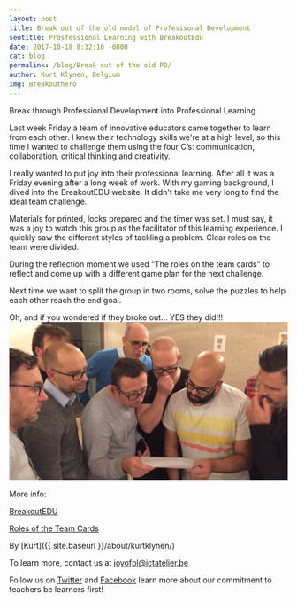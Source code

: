 ```yaml
---
layout: post
title: Break out of the old model of Profesisonal Development
seotitle: Prosfessional Learning with BreakoutEdu 
date: 2017-10-18 8:32:10 -0800
cat: blog
permalink: /blog/Break out of the old PD/
author: Kurt Klynen, Belgium
img: Breakouthero
---
```


Break through Professional Development into Professional Learning

Last week Friday a team of innovative educators came together to learn from each other. I knew their technology skills we're at a high level, so this time I wanted to challenge them using the four C’s: communication, collaboration, critical thinking and creativity. 

I really wanted to put joy into their professional learning. After all it was a Friday evening after a long week of work. With my gaming background, I dived into the BreakoutEDU website. It didn't take me very long to find the ideal team challenge.

Materials for printed, locks prepared and the timer was set. I must say, it was a joy to watch this group as the facilitator of this learning experience. I quickly saw the different styles of tackling a problem. Clear roles on the team were divided. 

During the reflection moment we used “The roles on the team cards” to reflect and come up with a different game plan for the next challenge.

Next time we want to split the group in two rooms, solve the puzzles to help each other reach the end goal.

Oh, and if you wondered if they broke out… YES they did!!!
<img src="/img/readdirections.jpg" alt="Let's get started">

More info:

[BreakoutEDU](https://www.breakoutedu.com/)

[Roles of the Team Cards](https://www.etsy.com/listing/563398939/team-role-cards?utm_source=Twitter&utm_medium=PageTools&utm_campaign=Share&utm_term=so.lp.d2.v1&share_time=1507496502000)


By
[Kurt]({{ site.baseurl }}/about/kurtklynen/)

To learn more, contact us at joyofpl@ictatelier.be 

Follow us on [Twitter](https://twitter.com/joyofpl) and [Facebook](https://www.facebook.com/joyofpl/) learn more about our commitment to teachers be learners first! 
 
